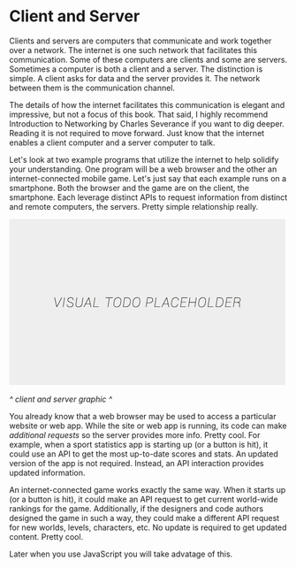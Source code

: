 # Client and Server

Clients and servers are computers that communicate and work together over a network. The internet is one such network that facilitates this communication. Some of these computers are clients and some are servers. Sometimes a computer is both a client and a server. The distinction is simple. A client asks for data and the server provides it. The network between them is the communication channel.

The details of how the internet facilitates this communication is elegant and impressive, but not a focus of this book. That said, I highly recommend Introduction to Networking by Charles Severance if you want to dig deeper. Reading it is not required to move forward. Just know that the internet enables a client computer and a server computer to talk.

Let's look at two example programs that utilize the internet to help solidify your understanding. One program will be a web browser and the other an internet-connected mobile game. Let's just say that each example runs on a smartphone. Both the browser and the game are on the client, the smartphone. Each leverage distinct APIs to request information from distinct and remote computers, the servers. Pretty simple relationship really.

![alt text](../assets/visual-todo-placeholder.jpg "Client and Server")

*^ client and server graphic ^*

You already know that a web browser may be used to access a particular website or web app. While the site or web app is running, its code can make *additional requests* so the server provides more info. Pretty cool. For example, when a sport statistics app is starting up (or a button is hit), it could use an API to get the most up-to-date scores and stats. An updated version of the app is not required. Instead, an API interaction provides updated information.

An internet-connected game works exactly the same way. When it starts up (or a button is hit), it could make an API request to get current world-wide rankings for the game. Additionally, if the designers and code authors designed the game in such a way, they could make a different API request for new worlds, levels, characters, etc. No update is required to get updated content. Pretty cool.

Later when you use JavaScript you will take advatage of this.
